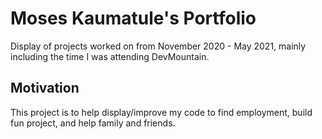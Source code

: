 # Moses Kaumatule's Portfolio
Display of projects worked on from November 2020 - May 2021, mainly including the time I was attending DevMountain.

Motivation
----------
This project is to help display/improve my code to find employment, build fun project, and help family and friends. 


